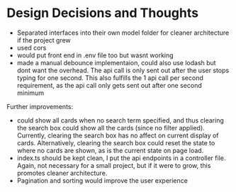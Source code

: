 # Design Decisions and Thoughts

- Separated interfaces into their own model folder for cleaner architecture if the project grew
- used cors
- would put front end in .env file too but wasnt working
- made a manual debounce implementaion, could also use lodash but dont want the overhead. The api call is only sent out after the user stops typing for one second. This also fulfills the 1 api call per second requirement, as the api call only gets sent out after one second minimum

Further improvements:
- could show all cards when no search term specified, and thus clearing the search box could show all the cards (since no filter applied). Currently, clearing the search box has no affect on current display of cards. Alternatively, clearing the search box could reset the state to where no cards are shown, as is the current state on page load.
- index.ts should be kept clean, I put the api endpoints in a controller file. Again, not necessary for a small project, but if it were to grow, this promotes cleaner architecture.
- Pagination and sorting would improve the user experience